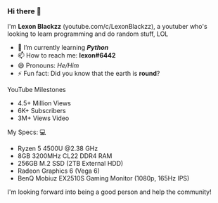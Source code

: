 ### Hi there 👋

I'm **Lexon Blackzz** (youtube.com/c/LexonBlackzz), a youtuber who's looking to learn programming and do random stuff, LOL
- 🌱 I’m currently learning ***Python*** 
- 📫 How to reach me: **lexon#6442** 
- 😄 Pronouns: *He/Him* 
- ⚡ Fun fact: Did you know that the earth is **round**? 

YouTube Milestones 

- 4.5+ Million Views 
- 6K+ Subscribers 
- 3M+ Views Video 

My Specs: 💻
- Ryzen 5 4500U @2.38 GHz 
- 8GB 3200MHz CL22 DDR4 RAM 
- 256GB M.2 SSD (2TB External HDD) 
- Radeon Graphics 6 (Vega 6) 
- BenQ Mobiuz EX2510S Gaming Monitor (1080p, 165Hz IPS)

I'm looking forward into being a good person and help the community!
